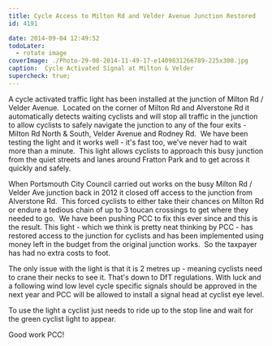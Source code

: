 ```yaml
---
title: Cycle Access to Milton Rd and Velder Avenue Junction Restored
id: 4191

date: 2014-09-04 12:49:52
todoLater:
  - rotate image
coverImage: ./Photo-29-08-2014-11-49-17-e1409831266789-225x300.jpg
caption:  Cycle Activated Signal at Milton & Velder
supercheck: true;
---
```


A cycle activated traffic light has been installed at the junction of Milton Rd / Velder Avenue.  Located on the corner of Milton Rd and Alverstone Rd it automatically detects waiting cyclists and will stop all traffic in the junction to allow cyclists to safely navigate the junction to any of the four exits - Milton Rd North &amp; South, Velder Avenue and Rodney Rd.  We have been testing the light and it works well - it's fast too, we've never had to wait more than a minute.  This light allows cyclists to approach this busy junction from the quiet streets and lanes around Fratton Park and to get across it quickly and safely.

When Portsmouth City Council carried out works on the busy Milton Rd / Velder Ave junction back in 2012 it closed off access to the junction from Alverstone Rd.  This forced cyclists to either take their chances on Milton Rd or endure a tedious chain of up to 3 toucan crossings to get where they needed to go.  We have been pushing PCC to fix this ever since and this is the result. This light - which we think is pretty neat thinking by PCC - has restored access to the junction for cyclists and has been implemented using money left in the budget from the original junction works.  So the taxpayer has had no extra costs to foot.

The only issue with the light is that it is 2 metres up - meaning cyclists need to crane their necks to see it. That's down to DfT regulations. With luck and a following wind low level cycle specific signals should be approved in the next year and PCC will be allowed to install a signal head at cyclist eye level.

To use the light a cyclist just needs to ride up to the stop line and wait for the green cyclist light to appear.

Good work PCC!